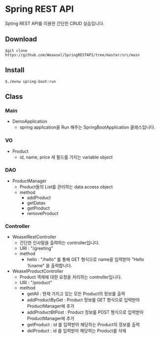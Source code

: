 # Spring REST API

Spting REST API를 이용한 간단한 CRUD 실습입니다.



## Download

```
$git clone https://github.com/Weaasel/SpringRESTAPI/tree/master/src/main
```



## Install

```
$./mvnw spring-boot:run
```



## Class

### Main

* DemoApplication
  * spring application을 Run 해주는 SpringBootApplication 클래스입니다.



### VO

* Product
  * id, name, price 세 필드를 가지는 variable object



### DAO

* ProductManager
  * Product들의 List를 관리하는 data access object
  * method
    * addProduct
    * getDatas
    * getProduct
    * removeProduct



### Controller

* WeaselRestController
  * 간단한 인사말을 출력하는 controller입니다.
  * URI : "/greeting"
  * method
    * hello : "/hello" 를 통해 GET 형식으로 name을 입력받아 "Hello %name" 을 출력합니다.
* WeaselProductController
  * Product 객체에 대한 요청을 처리하는 controller입니다.
  * URI : "/product"
  * method
    * getAll : 현재 가지고 있는 모든 Product의 정보를 출력
    * addProductByGet : Product 정보를 GET 형식으로 입력받아 ProductManager에 추가
    * addProductBtPost : Product 정보를 POST 형식으로 입력받아 ProductManager에 추가
    * getProduct : id 를 입력받아 해당하는 Product의 정보를 출력
    * delProduct : id 를 입력받아 해당하는 Product를 삭제